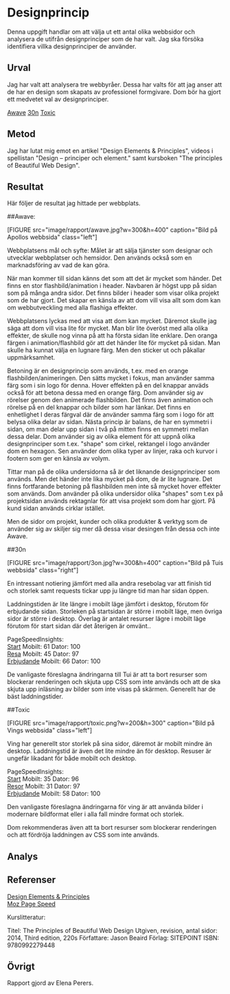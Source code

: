 ---
---
Designprincip
=========================

Denna uppgift handlar om att välja ut ett antal olika webbsidor och analysera de utifrån designprinciper som de har valt. Jag ska försöka identifiera villka designprinciper de använder.

Urval
-----------------------

Jag har valt att analysera tre webbyråer. Dessa har valts för att jag anser att de har en design som skapats av professionel formgivare. Dom bör ha gjort ett medvetet val av designprinciper.

[Awave](https://www.awave.se/)
[30n](https://3on.se/)
[Toxic](https://www.toxic.se/)

Metod
-----------------------

Jag har lutat mig emot en artikel "Design Elements & Principles", videos i spellistan "Design – principer och element." samt kursboken "The principles of Beautiful Web Design".

Resultat
-----------------------

Här följer de resultat jag hittade per webbplats.

##Awave:

[FIGURE src="image/rapport/awave.jpg?w=300&h=400" caption="Bild på Apollos webbsida" class="left"]

Webbplatsens mål och syfte: Målet är att sälja tjänster som designar och utvecklar webbplatser och hemsidor. Den används också som en marknadsföring av vad de kan göra.

När man kommer till sidan känns det som att det är mycket som händer. Det finns en stor flashbild/animation i header. Navbaren är högst upp på sidan som på många andra sidor. Det finns bilder i header som visar olika projekt som de har gjort. Det skapar en känsla av att dom vill visa allt som dom kan om webbutveckling med alla flashiga effekter.

Webbplatsens lyckas med att visa att dom kan mycket. Däremot skulle jag säga att dom vill visa lite för mycket. Man blir lite överöst med alla olika effekter, de skulle nog vinna på att ha första sidan lite enklare. Den oranga färgen i animation/flashbild gör att det händer lite för mycket på sidan. Man skulle ha kunnat välja en lugnare färg. Men den sticker ut och påkallar uppmärksamhet.

Betoning är en designprincip som används, t.ex. med en orange flashbilden/animeringen. Den sätts mycket i fokus, man använder samma färg som i sin logo för denna. Hover effekten på en del knappar anväds också för att betona dessa med en orange färg.
Dom använder sig av rörelser genom den animerade flashbilden. Det finns även animation och rörelse på en del knappar och bilder som har länkar.
Det finns en enhetlighet I deras färgval där de använder samma färg som i logo för att belysa olika delar av sidan.
Nästa princip är balans, de har en symmetri i sidan, om man delar upp sidan i två på mitten finns en symmetri mellan dessa delar.
Dom använder sig av olika element för att uppnå olika designprinciper som t.ex. "shape" som cirkel, rektangel i logo använder dom en hexagon. Sen använder dom olika typer av linjer, raka och kurvor i footern som ger en känsla av volym.

Tittar man på de olika undersidorna så är det liknande designprinciper som används. Men det händer inte lika mycket på dom, de är lite lugnare. Det finns fortfarande betoning på flashbilden men inte så mycket hover effekter som används.
Dom använder på olika undersidor olika "shapes" som t.ex på projektsidan används rektagnlar för att visa projekt som dom har gjort. På kund sidan används cirklar istället.

Men de sidor om projekt, kunder och olika produkter & verktyg som de använder sig av skiljer sig mer då dessa visar desingen från dessa och inte Awave.

##30n

[FIGURE src="image/rapport/3on.jpg?w=300&h=400" caption="Bild på Tuis webbsida" class="right"]

En intressant notiering jämfört med alla andra resebolag var att finish tid och storlek samt requests tickar upp ju längre tid man har sidan öppen.

Laddningstiden är lite längre i mobilt läge jämfört i desktop, förutom för erbjudande sidan. Storleken på startsidan är större i mobilt läge, men övriga sidor är större i desktop. Överlag är antalet resurser lägre i mobilt läge förutom för start sidan där det återigen är omvänt..

PageSpeedInsights:  
[Start](https://www.tui.se/) Mobilt: 61 Dator: 100  
[Resa](https://www.tui.se/resa) Mobilt: 45 Dator: 97  
[Erbjudande](https://www.tui.se/erbjudanden) Mobilt: 66 Dator: 100

De vanligaste föreslagna ändringarna till Tui är att ta bort resurser som blockerar renderingen och skjuta upp CSS som inte används och att de ska skjuta upp inläsning av bilder som inte visas på skärmen. Generellt har de bäst laddningstider.

##Toxic

[FIGURE src="image/rapport/toxic.png?w=200&h=300" caption="Bild på Vings webbsida" class="left"]

Ving har generellt stor storlek på sina sidor, däremot är mobilt mindre än desktop. Laddningstid är även det lite mindre än för desktop. Resuser är ungefär likadant för både mobilt och desktop.

PageSpeedInsights:  
[Start](https://www.ving.se/) Mobilt: 35 Dator: 96  
[Resor](https://www.ving.se/resor) Mobilt: 31 Dator: 97  
[Erbjudande](https://www.ving.se/erbjudanden) Mobilt: 58 Dator: 100

Den vanligaste föreslagna ändringarna för ving är att använda bilder i modernare bildformat eller i alla fall mindre format och storlek.

Dom rekommenderas även att ta bort resurser som blockerar renderingen och att fördröja laddningen av CSS som inte används.



Analys
-----------------------



Referenser
-----------------------

[Design Elements & Principles](https://www.canva.com/learn/design-elements-principles/)  
[Moz Page Speed](https://moz.com/learn/seo/page-speed)

Kurslitteratur:

Titel: The Principles of Beautiful Web Design
Utgiven, revision, antal sidor: 2014, Third edition, 220s
Författare: Jason Beaird
Förlag: SITEPOINT
ISBN: 9780992279448

Övrigt
-----------------------

Rapport gjord av Elena Perers.
